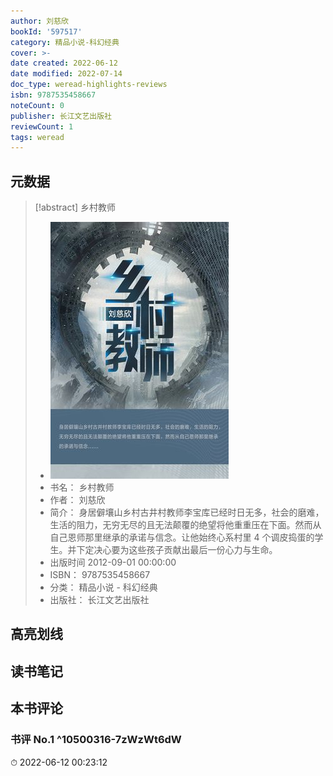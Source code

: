 ```yaml
---
author: 刘慈欣
bookId: '597517'
category: 精品小说-科幻经典
cover: >-
date created: 2022-06-12
date modified: 2022-07-14
doc_type: weread-highlights-reviews
isbn: 9787535458667
noteCount: 0
publisher: 长江文艺出版社
reviewCount: 1
tags: weread
---
```


## 元数据

> [!abstract] 乡村教师
> - ![ 乡村教师|200](Extras/Media/_乡村教师!200.jpg)
> - 书名： 乡村教师
> - 作者： 刘慈欣
> - 简介： 身居僻壤山乡村古井村教师李宝库已经时日无多，社会的磨难，生活的阻力，无穷无尽的且无法颠覆的绝望将他重重压在下面。然而从自己恩师那里继承的承诺与信念。让他始终心系村里 4 个调皮捣蛋的学生。并下定决心要为这些孩子贡献出最后一份心力与生命。
> - 出版时间 2012-09-01 00:00:00
> - ISBN： 9787535458667
> - 分类： 精品小说 - 科幻经典
> - 出版社： 长江文艺出版社

## 高亮划线

## 读书笔记

## 本书评论

### 书评 No.1 ^10500316-7zWzWt6dW

⏱ 2022-06-12 00:23:12
